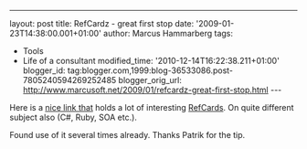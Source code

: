 ---
layout: post
title: RefCardz - great first stop
date: '2009-01-23T14:38:00.001+01:00'
author: Marcus Hammarberg
tags:
  - Tools
  - Life of a consultant
modified_time: '2010-12-14T16:22:38.211+01:00'
blogger_id: tag:blogger.com,1999:blog-36533086.post-7805240594269252485
blogger_orig_url: http://www.marcusoft.net/2009/01/refcardz-great-first-stop.html ---

Here is a
<a href="http://refcardz.dzone.com/" target="_blank">nice link that</a>
holds a lot of interesting
<a href="http://refcardz.dzone.com/" target="_blank">RefCards</a>. On
quite different subject also (C#, Ruby, SOA etc.).

Found use of it several times already. Thanks Patrik for the tip.
